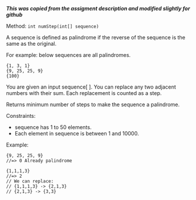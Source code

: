 ***This was copied from the assigment description and modified slightly for github***

Method: ```int numStep(int[] sequence)```
 
A sequence is defined as palindrome if the reverse of the sequence is the same as the original.

For example: below sequences are all palindromes.

    {1, 3, 1}
    {9, 25, 25, 9}
    {100}

You are given an input sequence[ ]. You can replace any two adjacent numbers with their sum. Each replacement is counted as a step.
 
Returns minimum number of steps to make the sequence a palindrome.
 
Constraints:
- sequence has 1 to 50 elements.
- Each element in sequence is between 1 and 10000.
 
Example:

    {9, 25, 25, 9}
    //=> 0 Already palindrome
    
    {1,1,1,3}
    //=> 2
    // We can replace:
    // {1,1,1,3} -> {2,1,3}
    // {2,1,3} -> {3,3}
